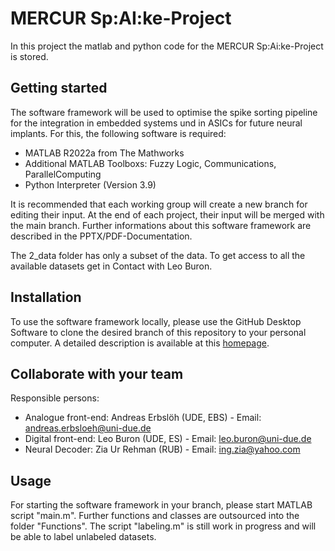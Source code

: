 # MERCUR Sp:AI:ke-Project
In this project the matlab and python code for the MERCUR Sp:Ai:ke-Project is stored.

## Getting started
The software framework will be used to optimise the spike sorting pipeline for the integration in embedded systems und in ASICs for future neural implants. For this, the following software is required:
- MATLAB R2022a from The Mathworks
- Additional MATLAB Toolboxs: Fuzzy Logic, Communications, ParallelComputing 
- Python Interpreter (Version 3.9)

It is recommended that each working group will create a new branch for editing their input. At the end of each project, their input will be merged with the main branch. Further informations about this software framework are described in the PPTX/PDF-Documentation.

The 2_data folder has only a subset of the data. To get access to all the available datasets get in Contact with Leo Buron.

## Installation
To use the software framework locally, please use the GitHub Desktop Software to clone the desired branch of this repository to your personal computer. A detailed description is available at this [homepage](https://www.devopszones.com/2020/08/how-to-use-github-desktop-with-gitlab.html).

## Collaborate with your team
Responsible persons:
- Analogue front-end: Andreas Erbslöh (UDE, EBS) - Email: andreas.erbsloeh@uni-due.de
- Digital front-end: Leo Buron (UDE, ES) - Email: leo.buron@uni-due.de
- Neural Decoder: Zia Ur Rehman (RUB) - Email: ing.zia@yahoo.com

## Usage
For starting the software framework in your branch, please start MATLAB script "main.m". Further functions and classes are outsourced into the folder "Functions".
The script "labeling.m" is still work in progress and will be able to label unlabeled datasets.